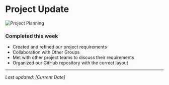 # Project Update

![Project Planning](C:\Users\rbeve\OneDrive\Pictures\Screenshots\COSC_499_Personal_Log_1.png)

### Completed this week
- Created and refined our project requirements
- Collaboration with Other Groups
- Met with other project teams to discuss their requirements
- Organized our GitHub repository with the correct layout
---
*Last updated: [Current Date]*
